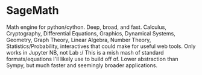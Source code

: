 # SageMath
Math engine for python/cython. Deep, broad, and fast. Calculus,  Cryptography,  Differential Equations, Graphics,  Dynamical Systems, Geometry,  Graph Theory,  Linear Algebra, Number Theory,  Statistics/Probability,  interactives that could make for useful web tools. Only works in Jupyter NB, not Lab :/ This is a mish mash of standard formats/equations I'll likely use to build off of. Lower abstraction than Sympy, but much faster and seemingly broader applications.
